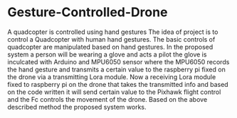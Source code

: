 # Gesture-Controlled-Drone
A quadcopter is controlled using hand gestures
The idea of project is to control a Quadcopter with human hand gestures. The basic controls of quadcopter are manipulated based on hand gestures. In the proposed system a person will be wearing a glove and acts a pilot the glove is inculcated with Arduino and MPU6050 sensor where the MPU6050 records the hand gesture and transmits a certain value to the raspberry pi fixed on the drone via a transmitting Lora module. Now a receiving Lora module fixed to raspberry pi on the drone that takes the transmitted info and based on the code written it will send certain value to the Pixhawk flight control and the Fc controls the movement of the drone. Based on the above described method the proposed system works.
